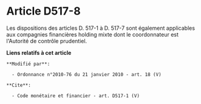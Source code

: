 # Article D517-8

Les dispositions des articles D. 517-1 à D. 517-7 sont également applicables aux compagnies financières holding mixte dont le
coordonnateur est l'Autorité de contrôle prudentiel.

**Liens relatifs à cet article**

	**Modifié par**:

	  - Ordonnance n°2010-76 du 21 janvier 2010 - art. 18 (V)

	**Cite**:

	  - Code monétaire et financier - art. D517-1 (V)
